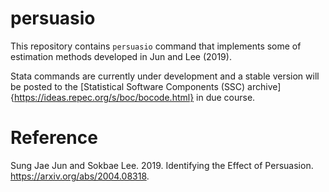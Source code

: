 # persuasio

This repository contains `persuasio` command that implements some of estimation methods developed in Jun and Lee (2019).

Stata commands are currently under development and a stable version will be posted to the [Statistical Software Components (SSC) archive]{https://ideas.repec.org/s/boc/bocode.html} in due course. 


# Reference
Sung Jae Jun and Sokbae Lee. 2019. Identifying the Effect of Persuasion. https://arxiv.org/abs/2004.08318.

